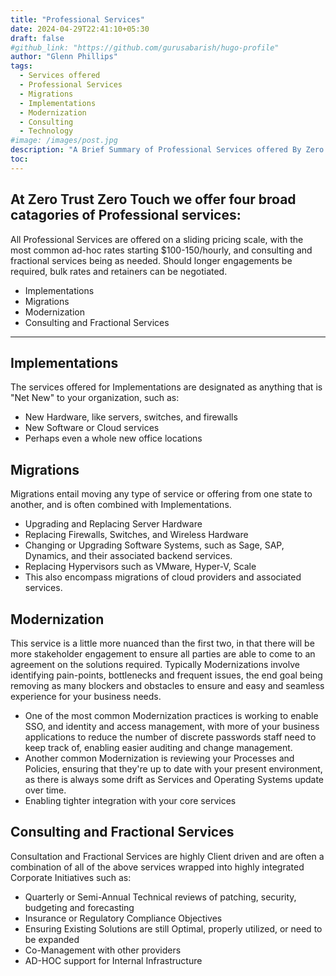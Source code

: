 ```yaml
---
title: "Professional Services"
date: 2024-04-29T22:41:10+05:30
draft: false
#github_link: "https://github.com/gurusabarish/hugo-profile"
author: "Glenn Phillips"
tags:
  - Services offered
  - Professional Services
  - Migrations
  - Implementations
  - Modernization
  - Consulting
  - Technology
#image: /images/post.jpg
description: "A Brief Summary of Professional Services offered By Zero Trust Zero Touch"
toc: 
---
```


## At Zero Trust Zero Touch we offer four broad catagories of Professional services:
All Professional Services are offered on a sliding pricing scale, with the most common ad-hoc rates starting $100-150/hourly, and consulting and fractional services being as needed. Should longer engagements be required, bulk rates and retainers can be negotiated.

 - Implementations
 - Migrations
 - Modernization
 - Consulting and Fractional Services
<hr>

## Implementations

The services offered for Implementations are designated as anything that is "Net New" to your organization, such as:
 - New Hardware, like servers, switches, and firewalls 
 - New Software or Cloud services
 - Perhaps even a whole new office locations

## Migrations

Migrations entail moving any type of service or offering from one state to another, and is often combined with Implementations.
 - Upgrading and Replacing Server Hardware
 - Replacing Firewalls, Switches, and Wireless Hardware
 - Changing or Upgrading Software Systems, such as Sage, SAP, Dynamics, and their associated backend services.
 - Replacing Hypervisors such as VMware, Hyper-V, Scale
 - This also encompass migrations of cloud providers and associated services.

## Modernization

This service is a little more nuanced than the first two, in that there will be more stakeholder engagement to ensure all parties are able to come to an agreement on the solutions required.  Typically Modernizations involve identifying pain-points, bottlenecks and frequent issues, the end goal being removing as many blockers and obstacles to ensure and easy and seamless experience for your business needs.  
 - One of the most common Modernization practices is working to enable SSO, and identity and access management, with more of your business applications to reduce the number of discrete passwords staff need to keep track of, enabling easier auditing and change management.
 - Another common Modernization is reviewing your Processes and Policies, ensuring that they're up to date with your present environment, as there is always some drift as Services and Operating Systems update over time.
 - Enabling tighter integration with your core services

## Consulting and Fractional Services

Consultation and Fractional Services are highly Client driven and are often a combination of all of the above services wrapped into highly integrated Corporate Initiatives such as:
 - Quarterly or Semi-Annual Technical reviews of patching, security, budgeting and forecasting
 - Insurance or Regulatory Compliance Objectives
 - Ensuring Existing Solutions are still Optimal, properly utilized, or need to be expanded
 - Co-Management with other providers
 - AD-HOC support for Internal Infrastructure
